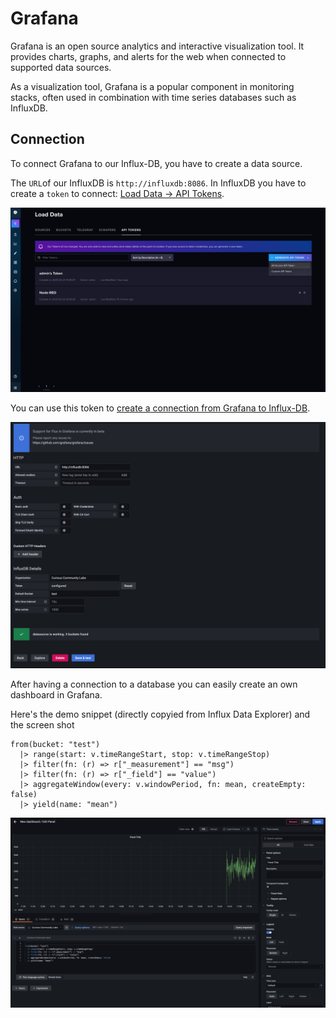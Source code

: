 # Grafana

Grafana is an open source analytics and interactive visualization tool. It provides charts, graphs, and alerts for the web when connected to supported data sources. 

As a visualization tool, Grafana is a popular component in monitoring stacks, often used in combination with time series databases such as InfluxDB.

## Connection

To connect Grafana to our Influx-DB, you have to create a data source.

The `URL`of our InfluxDB is `http://influxdb:8086`. In InfluxDB you have to create a `token` to connect: [Load Data -> API Tokens](http://localhost:8086/orgs/721027680173bf2f/load-data/tokens).

![Influx Create Token](../flow/docs/images/influx-create-token.png)

You can use this token to [create a connection from Grafana to Influx-DB](http://localhost:3000/datasources/).

![Connection](./docs/images/database-connection.png)

After having a connection to a database you can easily create an own dashboard in Grafana.

Here's the demo snippet (directly copyied from Influx Data Explorer) and the screen shot

```
from(bucket: "test")
  |> range(start: v.timeRangeStart, stop: v.timeRangeStop)
  |> filter(fn: (r) => r["_measurement"] == "msg")
  |> filter(fn: (r) => r["_field"] == "value")
  |> aggregateWindow(every: v.windowPeriod, fn: mean, createEmpty: false)
  |> yield(name: "mean")
```

![Example Dashboard](./docs/images/grafana-example-dashboard.png)


